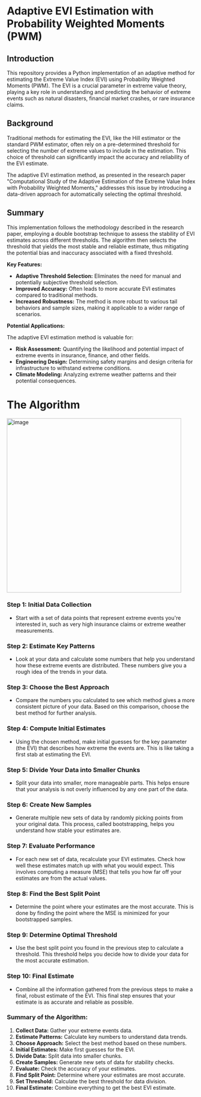 
# Adaptive EVI Estimation with Probability Weighted Moments (PWM)

## Introduction

This repository provides a Python implementation of an adaptive method for estimating the Extreme Value Index (EVI) using Probability Weighted Moments (PWM). The EVI is a crucial parameter in extreme value theory, playing a key role in understanding and predicting the behavior of extreme events such as natural disasters, financial market crashes, or rare insurance claims.  

## Background

Traditional methods for estimating the EVI, like the Hill estimator or the standard PWM estimator, often rely on a pre-determined threshold for selecting the number of extreme values to include in the estimation.  This choice of threshold can significantly impact the accuracy and reliability of the EVI estimate.

The adaptive EVI estimation method, as presented in the research paper "Computational Study of the Adaptive Estimation of the Extreme Value Index with Probability Weighted Moments," addresses this issue by introducing a data-driven approach for automatically selecting the optimal threshold.

## Summary

This implementation follows the methodology described in the research paper, employing a double bootstrap technique to assess the stability of EVI estimates across different thresholds. The algorithm then selects the threshold that yields the most stable and reliable estimate, thus mitigating the potential bias and inaccuracy associated with a fixed threshold.

**Key Features:**

* **Adaptive Threshold Selection:** Eliminates the need for manual and potentially subjective threshold selection.
* **Improved Accuracy:** Often leads to more accurate EVI estimates compared to traditional methods.
* **Increased Robustness:** The method is more robust to various tail behaviors and sample sizes, making it applicable to a wider range of scenarios.

**Potential Applications:**

The adaptive EVI estimation method is valuable for:

* **Risk Assessment:**  Quantifying the likelihood and potential impact of extreme events in insurance, finance, and other fields.
* **Engineering Design:** Determining safety margins and design criteria for infrastructure to withstand extreme conditions.
* **Climate Modeling:**  Analyzing extreme weather patterns and their potential consequences.


# The Algorithm

<img width="466" alt="image" src="https://github.com/muhammadut/Adaptive-EVI-Estimation/assets/36341682/0edd6d6e-093c-411d-9f88-b32b2f3f1066">




### Step 1: Initial Data Collection
- Start with a set of data points that represent extreme events you're interested in, such as very high insurance claims or extreme weather measurements.

### Step 2: Estimate Key Patterns
- Look at your data and calculate some numbers that help you understand how these extreme events are distributed. These numbers give you a rough idea of the trends in your data.

### Step 3: Choose the Best Approach
- Compare the numbers you calculated to see which method gives a more consistent picture of your data. Based on this comparison, choose the best method for further analysis.

### Step 4: Compute Initial Estimates
- Using the chosen method, make initial guesses for the key parameter (the EVI) that describes how extreme the events are. This is like taking a first stab at estimating the EVI.

### Step 5: Divide Your Data into Smaller Chunks
- Split your data into smaller, more manageable parts. This helps ensure that your analysis is not overly influenced by any one part of the data.

### Step 6: Create New Samples
- Generate multiple new sets of data by randomly picking points from your original data. This process, called bootstrapping, helps you understand how stable your estimates are.

### Step 7: Evaluate Performance
- For each new set of data, recalculate your EVI estimates. Check how well these estimates match up with what you would expect. This involves computing a measure (MSE) that tells you how far off your estimates are from the actual values.

### Step 8: Find the Best Split Point
- Determine the point where your estimates are the most accurate. This is done by finding the point where the MSE is minimized for your bootstrapped samples.

### Step 9: Determine Optimal Threshold
- Use the best split point you found in the previous step to calculate a threshold. This threshold helps you decide how to divide your data for the most accurate estimation.

### Step 10: Final Estimate
- Combine all the information gathered from the previous steps to make a final, robust estimate of the EVI. This final step ensures that your estimate is as accurate and reliable as possible.

### Summary of the Algorithm:
1. **Collect Data:** Gather your extreme events data.
2. **Estimate Patterns:** Calculate key numbers to understand data trends.
3. **Choose Approach:** Select the best method based on these numbers.
4. **Initial Estimates:** Make first guesses for the EVI.
5. **Divide Data:** Split data into smaller chunks.
6. **Create Samples:** Generate new sets of data for stability checks.
7. **Evaluate:** Check the accuracy of your estimates.
8. **Find Split Point:** Determine where your estimates are most accurate.
9. **Set Threshold:** Calculate the best threshold for data division.
10. **Final Estimate:** Combine everything to get the best EVI estimate.
